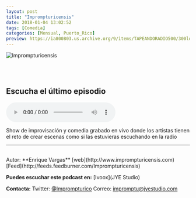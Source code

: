 ```yaml
---
layout: post
title: "Imprompturicensis"
date: 2018-01-04 13:02:52
tags: [Comedia]
categories: [Mensual, Puerto_Rico]
preview: https://ia800803.us.archive.org/9/items/TAPEANDORADIO500/300logo_imprompturicensis_podcast-EnriqueVargas.png
---
```


![Imprompturicensis](https://ia800803.us.archive.org/9/items/TAPEANDORADIO500/500logo_imprompturicensis_podcast-EnriqueVargas.png)

<br/>
<br/>

## Escucha el último episodio

<!--reproductor-feed=http://feeds.feedburner.com/Imprompturicensis-->
<!--reproductor-start-->
<audio id="audio" preload="auto" controls="" src="https://dts.podtrac.com/redirect.mp3/www.jyestudio.com/imprompturicensis/podcast/Imprompturicensis_2017_12_23_B.mp3"></audio>
<!--reproductor-end-->

Show de improvisación y comedia grabado en vivo donde los artistas tienen el reto de crear escenas como si las estuvieras escuchando en la radio

_ _ _
<br>
Autor: **Enrique Vargas**
[web](http://www.imprompturicensis.com)
[Feed](http://feeds.feedburner.com/Imprompturicensis)


**Puedes escuchar este podcast en:**
[Ivoox](JYE Studio)


**Contacta:**
Twitter: [@Imprompturico](https://twitter.com/Imprompturico)
Correo: [impromptu@jyestudio.com](mailto:impromptu@jyestudio.com)

